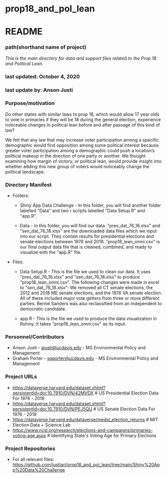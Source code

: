 # prop18_and_pol_lean

# README
### path(shorthand name of project)

*This is the main directory for data and support files related to the Prop 18 and Political Lean.*

### last updated: October 4, 2020
### last update by: Anson Justi 


### Purpose/motivation
Do other states with similar laws to prop 18, which would allow 17 year olds to vote in primaries if they will be 18 during the general election, experience noticeable changes in political lean before and after passage of this kind of law? 

We felt that any law that may increase voter participation among a specific demographic would find opposition among some political interest because greater voter participation among a demographic could push a location’s political makeup in the direction of one party or another. We thought examining how margin of victory, or political lean, would provide insight into whether adding this new group of voters would noticeably change the political landscape. 

### Directory Manifest

*  Folders:
	* Shiny App Data Challenge - In this folder, you will find another folder labelled "Data" and two r scripts labelled "Data Setup.R" and "app.R".
	
	* Data - In this folder, you will find our data. "pres_dat_76_16.xlsx" and "sen_dat_76_18.xlsx" are the downloaded data files which we input into our script. 
	They contain results for presidential elections and senate elections between 1976 and 2018. "prop18_lean_omni.csv" is our final output data file that is cleaned, 
	combined, and ready to visualize with the "app.R" file. 


* Files:
	*  Data Setup.R - This is the file we used to clean our data. It uses "pres_dat_76_16.xlsx" and "sen_dat_76_18.xlsx" to produce "prop18_lean_omni.csv". 
	The following changes were made in excel to "sen_dat_76_18.xlsx": 
	We removed all CT senate elections, the 2012 and 2018 ME senate elections, and the 1976 VA senate election. All of these included major vote getters from 
	three or more different parties. 
	Bernie Sanders was also reclassified from an independent to democratic candidate. 
	
	* app.R - This is the file we used to produce the data visualization in Rshiny. It takes "prop18_lean_omni.csv" as its input. 



### Personnel/Contributors

* Anson Justi - ajusti@ucdavis.edu - MS Environmental Policy and Management
* Graham Porter - sgporter@ucdavis.edu - MS Environmental Policy and Management


### Project URLs 

* https://dataverse.harvard.edu/dataset.xhtml?persistentId=doi:10.7910/DVN/42MVDX # US Presidential Election Data For 1976 - 2016
* https://dataverse.harvard.edu/dataset.xhtml?persistentId=doi:10.7910/DVN/PEJ5QU # US Senate Election Data For 1976 - 2018
* https://dataverse.harvard.edu/dataverse/medsl_election_returns # MIT Election Data + Science Lab
* https://www.ncsl.org/research/elections-and-campaigns/primaries-voting-age.aspx # Identifying State's Voting Age for Primary Elections

### Project Repositories

* For all relevant files: https://github.com/justiarj/prop18_and_pol_lean/tree/main/Shiny%20App%20Data%20Challenge 



